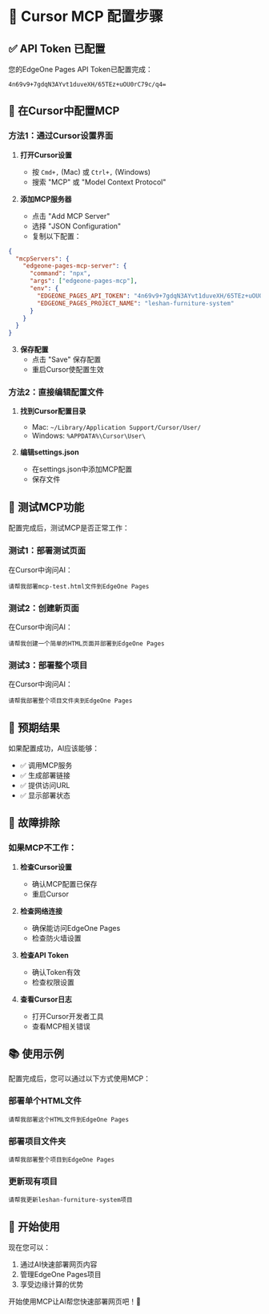 # 🚀 Cursor MCP 配置步骤

## ✅ API Token 已配置

您的EdgeOne Pages API Token已配置完成：
```
4n69v9+7gdqN3AYvt1duveXH/65TEz+uOU0rC79c/q4=
```

## 🔧 在Cursor中配置MCP

### 方法1：通过Cursor设置界面

1. **打开Cursor设置**
   - 按 `Cmd+,` (Mac) 或 `Ctrl+,` (Windows)
   - 搜索 "MCP" 或 "Model Context Protocol"

2. **添加MCP服务器**
   - 点击 "Add MCP Server"
   - 选择 "JSON Configuration"
   - 复制以下配置：

```json
{
  "mcpServers": {
    "edgeone-pages-mcp-server": {
      "command": "npx",
      "args": ["edgeone-pages-mcp"],
      "env": {
        "EDGEONE_PAGES_API_TOKEN": "4n69v9+7gdqN3AYvt1duveXH/65TEz+uOU0rC79c/q4=",
        "EDGEONE_PAGES_PROJECT_NAME": "leshan-furniture-system"
      }
    }
  }
}
```

3. **保存配置**
   - 点击 "Save" 保存配置
   - 重启Cursor使配置生效

### 方法2：直接编辑配置文件

1. **找到Cursor配置目录**
   - Mac: `~/Library/Application Support/Cursor/User/`
   - Windows: `%APPDATA%\Cursor\User\`

2. **编辑settings.json**
   - 在settings.json中添加MCP配置
   - 保存文件

## 🧪 测试MCP功能

配置完成后，测试MCP是否正常工作：

### 测试1：部署测试页面
在Cursor中询问AI：
```
请帮我部署mcp-test.html文件到EdgeOne Pages
```

### 测试2：创建新页面
在Cursor中询问AI：
```
请帮我创建一个简单的HTML页面并部署到EdgeOne Pages
```

### 测试3：部署整个项目
在Cursor中询问AI：
```
请帮我部署整个项目文件夹到EdgeOne Pages
```

## 🎯 预期结果

如果配置成功，AI应该能够：
- ✅ 调用MCP服务
- ✅ 生成部署链接
- ✅ 提供访问URL
- ✅ 显示部署状态

## 🚨 故障排除

### 如果MCP不工作：

1. **检查Cursor设置**
   - 确认MCP配置已保存
   - 重启Cursor

2. **检查网络连接**
   - 确保能访问EdgeOne Pages
   - 检查防火墙设置

3. **检查API Token**
   - 确认Token有效
   - 检查权限设置

4. **查看Cursor日志**
   - 打开Cursor开发者工具
   - 查看MCP相关错误

## 📚 使用示例

配置完成后，您可以通过以下方式使用MCP：

### 部署单个HTML文件
```
请帮我部署这个HTML文件到EdgeOne Pages
```

### 部署项目文件夹
```
请帮我部署整个项目到EdgeOne Pages
```

### 更新现有项目
```
请帮我更新leshan-furniture-system项目
```

## 🎉 开始使用

现在您可以：
1. 通过AI快速部署网页内容
2. 管理EdgeOne Pages项目
3. 享受边缘计算的优势

开始使用MCP让AI帮您快速部署网页吧！🚀
